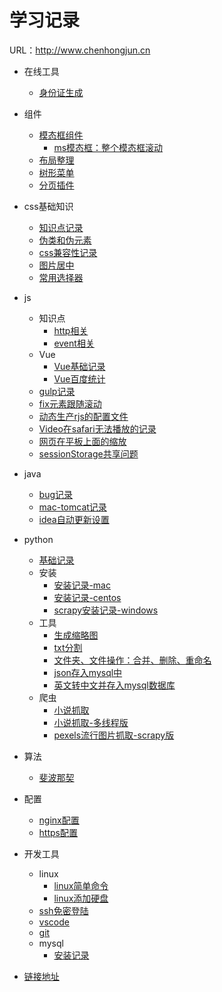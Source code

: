 # 学习记录

  URL：http://www.chenhongjun.cn
  
- 在线工具
  - [身份证生成](/online-tools/sfz.html)

- 组件
  - [模态框组件](/components/Modal/example.html)
    - [ms模态框：整个模态框滚动](/components/Modal/ms-example.html)
  - [布局整理](/components/Layout/example.html)
  - [树形菜单](/components/TreeMenu/example.html)
  - [分页插件](/components/Paging/example.html)

- css基础知识
  - [知识点记录](/css/knowledge-point-record.md)
  - [伪类和伪元素](/css/pseudo-classes-elements.md)
  - [css兼容性记录](/css/browser-diff-record.md)
  - [图片居中](/css/image-center/image-center.html)
  - [常用选择器](/css/css-selector.md)

- js
  - 知识点
    - [http相关](/js/knowledge/http.md)
    - [event相关](/js/knowledge/event.md)
  - Vue
    - [Vue基础记录](/js/vue/vue-base-record.md) 
    - [Vue百度统计](/js/vue/vue-baidu-tongji.md)
  - [gulp记录](/js/gulp-record.md)  
  - [fix元素跟随滚动](/js/fix-scroll.md)
  - [动态生产rjs的配置文件](/js/dynamic-require-build-js.md)
  - [Video在safari无法播放的记录](/js/video-safari-record.md)
  - [网页在平板上面的缩放](/js/page-in-pad-scale.md)
  - [sessionStorage共享问题](/js/sessionstorage-share.md)

- java
  - [bug记录](/java/bug-record.md)
  - [mac-tomcat记录](/java/mac-tomcat.md)
  - [idea自动更新设置](/java/idea-auto-update.md)

- python
  - [基础记录](/python/python-base-record.md)
  - 安装
    - [安装记录-mac](/python/install/install-in-mac.md)
    - [安装记录-centos](/python/install/install-in-centos.md)
    - [scrapy安装记录-windows](/python/install/scrapy-install-in-windows.md)
  - 工具
    - [生成缩略图](/python/tools/image-thumb.md)
    - [txt分割](/python/tools/txt-split.md)
    - [文件夹、文件操作：合并、删除、重命名](/python/tools/floder-file-operation.md)
    - [json存入mysql中](/python/tools/json2mysql.md)
    - [英文转中文并存入mysql数据库](/python/tools/eng2chs.md)
  - 爬虫
    - [小说抓取](/python/scrapy/biqukan-book-scrapy.md)
    - [小说抓取-多线程版](/python/scrapy/biqukan-book-scrapy-multi-thread.md)
    - [pexels流行图片抓取-scrapy版](/python/scrapy/pexels-popular-photos-scrapy.md)

- 算法
  - [斐波那契](/algorithm/fibonacci.md)

- 配置
  - [nginx配置](/config/nginx-config.md)
  - [https配置](/config/https-config.md)

- 开发工具
  - linux
    - [linux简单命令](/ide-tools/linux/linux-base-command.md)
    - [linux添加硬盘](/ide-tools/linux/linux-add-disk.md)
  - [ssh免密登陆](/ide-tools/ssh-login.md)
  - [vscode](/ide-tools/vs-code.md)
  - [git](/ide-tools/git.md)
  - mysql
    - [安装记录](/ide-tools/mysql/install.md)

- [链接地址](/links/links.md)
